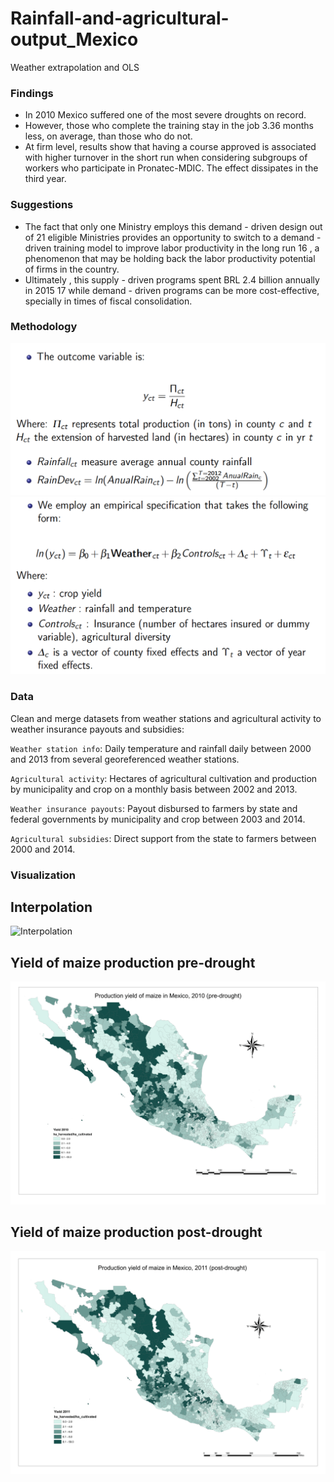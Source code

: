 # Rainfall-and-agricultural-output_Mexico
Weather extrapolation and OLS

### Findings
- In 2010 Mexico suffered one of the most severe droughts on record. 
- However, those who complete the training stay in the job 3.36 months less, on average, than those who do not. 
- At firm level, results show that having a course approved is associated with higher turnover in the short run when considering subgroups of workers who participate in Pronatec-MDIC. The effect dissipates in the third year.

### Suggestions
- The fact that only one Ministry employs this demand - driven design out of 21 eligible Ministries provides  an  opportunity  to  switch  to  a  demand - driven  training  model  to improve  labor productivity in the long run 16 , a phenomenon that may be holding back the labor productivity potential of firms in the country. 
- Ultimately , this supply - driven programs spent BRL 2.4 billion annually in  2015 17 while  demand - driven  programs  can  be  more cost-effective,  specially  in times of fiscal consolidation. 

### Methodology 
![Methodology 1](https://github.com/quinrod/Rainfall-and-agricultural-output_Mexico/blob/master/figures/Methodology1.png)
![Methodology 2](https://github.com/quinrod/Rainfall-and-agricultural-output_Mexico/blob/master/figures/Methodology2.png)

### Data
Clean and merge datasets from weather stations and agricultural activity to weather insurance payouts and subsidies:

`Weather station info`: Daily temperature and rainfall daily between 2000 and 2013 from several georeferenced weather stations.

`Agricultural activity`: Hectares of agricultural cultivation and production by municipality and crop on a monthly basis between 2002 and 2013.

`Weather insurance payouts`: Payout disbursed to farmers by state and federal governments by municipality and crop between 2003 and 2014.

`Agricultural subsidies`: Direct support from the state to farmers between 2000 and 2014.

### Visualization

## Interpolation
![Interpolation](https://github.com/quinrod/Rainfall-and-agricultural-output_Mexico/blob/master/maps/Weather%20interpolated%20for%20June%202010%20in%20Mexico.png)

## Yield of maize production pre-drought

![Pre-drought](https://github.com/quinrod/Rainfall-and-agricultural-output_Mexico/blob/master/maps/maiz_yield_2010_pre_drought.png)

## Yield of maize production post-drought

![Post-drought](https://github.com/quinrod/Rainfall-and-agricultural-output_Mexico/blob/master/maps/maiz_yield_2011_post_drought.png)


